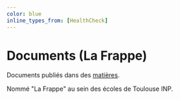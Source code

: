 ```yaml
---
color: blue
inline_types_from: [HealthCheck]
---
```


# Documents (La Frappe)

Documents publiés dans des [matières](../curriculum).

Nommé "La Frappe" au sein des écoles de Toulouse INP.
